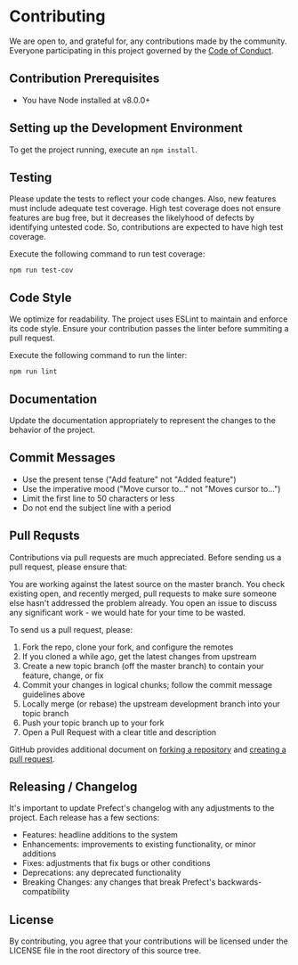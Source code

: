 # Contributing
We are open to, and grateful for, any contributions made by the community. Everyone participating in this project governed by the [Code of Conduct](code_of_conduct.md).

## Contribution Prerequisites
- You have Node installed at v8.0.0+

## Setting up the Development Environment
To get the project running, execute an `npm install`.

## Testing
Please update the tests to reflect your code changes. Also, new features must include adequate test coverage. High test coverage does not ensure features are bug free, but it decreases the likelyhood of defects by identifying untested code. So, contributions are expected to have high test coverage.

Execute the following command to run test coverage:
```
npm run test-cov
```

## Code Style
We optimize for readability. The project uses ESLint to maintain and enforce its code style. Ensure your contribution passes the linter before summiting a pull request.

Execute the following command to run the linter:
```
npm run lint
```

## Documentation
Update the documentation appropriately to represent the changes to the behavior of the project.

## Commit Messages
- Use the present tense ("Add feature" not "Added feature")
- Use the imperative mood ("Move cursor to..." not "Moves cursor to...")
- Limit the first line to 50 characters or less
- Do not end the subject line with a period

## Pull Requsts
Contributions via pull requests are much appreciated. Before sending us a pull request, please ensure that:

You are working against the latest source on the master branch.
You check existing open, and recently merged, pull requests to make sure someone else hasn't addressed the problem already.
You open an issue to discuss any significant work - we would hate for your time to be wasted.

To send us a pull request, please:

1) Fork the repo, clone your fork, and configure the remotes
2) If you cloned a while ago, get the latest changes from upstream
3) Create a new topic branch (off the master branch) to contain your feature, change, or fix
4) Commit your changes in logical chunks; follow the commit message guidelines above
5) Locally merge (or rebase) the upstream development branch into your topic branch
6) Push your topic branch up to your fork
7) Open a Pull Request with a clear title and description

GitHub provides additional document on [forking a repository](https://help.github.com/articles/fork-a-repo/) and
[creating a pull request](https://help.github.com/articles/creating-a-pull-request/).

## Releasing / Changelog
It's important to update Prefect's changelog with any adjustments to the project. Each release has a few sections:

- Features: headline additions to the system
- Enhancements: improvements to existing functionality, or minor additions
- Fixes: adjustments that fix bugs or other conditions
- Deprecations: any deprecated functionality
- Breaking Changes: any changes that break Prefect's backwards-compatibility

## License
By contributing, you agree that your contributions will be licensed under the LICENSE file in the root directory of this source tree.
